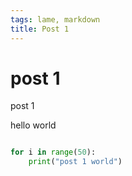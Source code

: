 ```yaml
---
tags: lame, markdown
title: Post 1
---
```

# post 1

post 1

hello world

```python

for i in range(50):
    print("post 1 world")

```